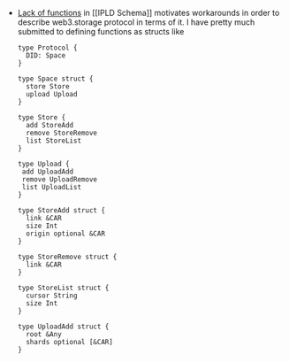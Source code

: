 - [Lack of functions](https://github.com/ipld/ipld/issues/263) in [[IPLD Schema]] motivates workarounds in order to describe web3.storage protocol in terms of it. I have pretty much submitted to defining functions as structs like
  
  ```ipldsch
  type Protocol {
    DID: Space
  }
  
  type Space struct {
    store Store
    upload Upload
  }
  
  type Store {
    add StoreAdd
    remove StoreRemove
    list StoreList
  }
  
  type Upload {
   add UploadAdd
   remove UploadRemove
   list UploadList
  }
  
  type StoreAdd struct {
    link &CAR
    size Int
    origin optional &CAR
  }
  
  type StoreRemove struct {
    link &CAR
  }
  
  type StoreList struct {
    cursor String
    size Int
  }
  
  type UploadAdd struct {
    root &Any
    shards optional [&CAR]
  }
  ```